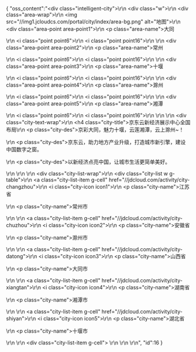 {
	"oss_content":"<div class=\"intelligent-city\">\r\n  <div class=\"w\">\r\n    <div class=\"area-wrap\">\r\n      <img src=\"//img1.jcloudcs.com/portal/city/index/area-bg.png\" alt=\"地图\">\r\n      <div class=\"area-point area-point1\">\r\n        <p class=\"area-name\">大同</p>\r\n        <i class=\"point point6\"></i>\r\n        <i class=\"point point16\"></i>\r\n      </div>\r\n      <div class=\"area-point area-point2\">\r\n        <p class=\"area-name\">常州</p>\r\n        <i class=\"point point6\"></i>\r\n        <i class=\"point point16\"></i>\r\n      </div>\r\n      <div class=\"area-point area-point3\">\r\n        <p class=\"area-name\">十堰</p>\r\n        <i class=\"point point6\"></i>\r\n        <i class=\"point point16\"></i>\r\n      </div>\r\n      <div class=\"area-point area-point4\">\r\n        <p class=\"area-name\">滁州</p>\r\n        <i class=\"point point6\"></i>\r\n        <i class=\"point point16\"></i>\r\n      </div>\r\n      <div class=\"area-point area-point5\">\r\n        <p class=\"area-name\">湘潭</p>\r\n        <i class=\"point point6\"></i>\r\n        <i class=\"point point16\"></i>\r\n      </div>\r\n    </div>\r\n    <div class=\"city-text-wrap\">\r\n      <h4 class=\"city-title\">京东云新经济展示中心全国布局</h4>\r\n      <p class=\"city-des\">京彩大同，魅力十堰，云莲湘潭，云上滁州~！</p>\r\n      <p class=\"city-des\">京东云，助力地方产业升级，打造城市新引擎，建设中国数字之窗。</p>\r\n      <p class=\"city-des\">以新经济点亮中国，让城市生活更简单美好。</p>\r\n    </div>\r\n  </div>\r\n  <div class=\"city-list-wrap\">\r\n    <div class=\"city-list w g-table\">\r\n      <a class=\"city-list-item g-cell\" href=\"//jdcloud.com/activity/city-changzhou\">\r\n        <i class=\"city-icon icon1\"></i>\r\n        <p class=\"city-name\">江苏省</p>\r\n        <p class=\"city-name\">常州市</p>\r\n      </a>\r\n      <a class=\"city-list-item g-cell\" href=\"//jdcloud.com/activity/city-chuzhou\">\r\n        <i class=\"city-icon icon2\"></i>\r\n        <p class=\"city-name\">安徽省</p>\r\n        <p class=\"city-name\">滁州市</p>\r\n      </a>\r\n      <a class=\"city-list-item g-cell\" href=\"//jdcloud.com/activity/city-datong\">\r\n        <i class=\"city-icon icon3\"></i>\r\n        <p class=\"city-name\">山西省</p>\r\n        <p class=\"city-name\">大同市</p>\r\n      </a>\r\n      <a class=\"city-list-item g-cell\" href=\"//jdcloud.com/activity/city-xiangtan\">\r\n        <i class=\"city-icon icon4\"></i>\r\n        <p class=\"city-name\">湖南省</p>\r\n        <p class=\"city-name\">湘潭市</p>\r\n      </a>\r\n      <a class=\"city-list-item g-cell\" href=\"//jdcloud.com/activity/city-shiyan\">\r\n        <i class=\"city-icon icon5\"></i>\r\n        <p class=\"city-name\">湖北省</p>\r\n        <p class=\"city-name\">十堰市</p>\r\n      </a>\r\n      <div class=\"city-list-item g-cell\">&nbsp;</div>\r\n    </div>\r\n  </div>\r\n</div>",
	"id":16
}